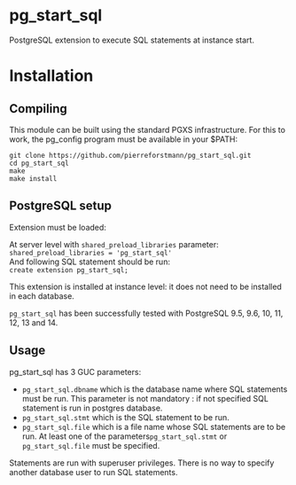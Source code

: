 # pg_start_sql
PostgreSQL extension to execute SQL statements at instance start.


# Installation
## Compiling

This module can be built using the standard PGXS infrastructure. For this to work, the pg_config program must be available in your $PATH:
  
`git clone https://github.com/pierreforstmann/pg_start_sql.git` <br>
`cd pg_start_sql` <br>
`make` <br>
`make install` <br>

## PostgreSQL setup

Extension must be loaded:

At server level with `shared_preload_libraries` parameter: <br> 
`shared_preload_libraries = 'pg_start_sql'` <br>
And following SQL statement should be run: <br>
`create extension pg_start_sql;`

This extension is installed at instance level: it does not need to be installed in each database. <br>

`pg_start_sql`  has been successfully tested with PostgreSQL 9.5, 9.6, 10, 11, 12, 13 and 14. <br>

## Usage
pg_start_sql has 3 GUC parameters:
* `pg_start_sql.dbname` which is the database name where SQL statements must be run. This parameter is not mandatory : if not specified SQL statement is run in postgres database.
* `pg_start_sql.stmt` which is the SQL statement to be run.
* `pg_start_sql.file` which is a file name whose SQL statements are to be run.
At least one of the parameters`pg_start_sql.stmt` or `pg_start_sql.file` must be specified.

Statements are run with superuser privileges. There is no way to specify another database user to run SQL statements.


